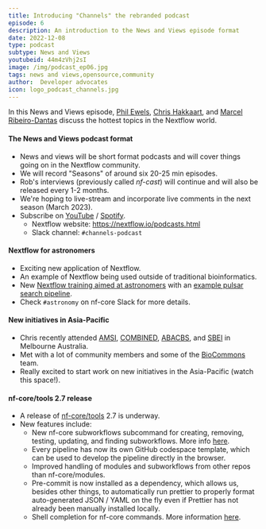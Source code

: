 ```yaml
---
title: Introducing "Channels" the rebranded podcast
episode: 6
description: An introduction to the News and Views episode format
date: 2022-12-08
type: podcast
subtype: News and Views
youtubeid: 44m4zVhj2sI
image: /img/podcast_ep06.jpg
tags: news and views,opensource,community
author:  Developer advocates
icon: logo_podcast_channels.jpg
---
```


In this News and Views episode, [Phil Ewels](https://twitter.com/tallphil), [Chris Hakkaart](https://twitter.com/chris_hakk), and [Marcel Ribeiro-Dantas](https://twitter.com/mribeirodantas) discuss the hottest topics in the Nextflow world.

<!-- end-archive-description -->

#### The News and Views podcast format

- News and views will be short format podcasts and will cover things going on in the Nextflow community.
- We will record "Seasons" of around six 20-25 min episodes.
- Rob's interviews (previously called _nf-cast_) will continue and will also be released every 1-2 months.
- We're hoping to live-stream and incorporate live comments in the next season (March 2023).
- Subscribe on [YouTube](https://www.youtube.com/watch?v=44m4zVhj2sI) / [Spotify](https://open.spotify.com/show/1slEz7EL46cHa9vdRmPLY4).
    - Nextflow website: https://nextflow.io/podcasts.html
    - Slack channel: `#channels-podcast`

#### Nextflow for astronomers

- Exciting new application of Nextflow.
- An example of Nextflow being used outside of traditional bioinformatics.
- New [Nextflow training aimed at astronomers](https://carpentries-incubator.github.io/Pipeline_Training_with_Nextflow/) with an [example pulsar search pipeline](https://carpentries-incubator.github.io/Pipeline_Training_with_Nextflow/04-AstronomyWorkflowExample/index.html).
- Check `#astronomy` on nf-core Slack for more details.

#### New initiatives in Asia-Pacific

- Chris recently attended [AMSI](https://bis.amsi.org.au/), [COMBINED](https://www.combine.org.au/symp/combine-symposium-2022/), [ABACBS](https://www.abacbs.org/conference2022), and [SBEI](https://www.abacbs.org/conference2022) in Melbourne Australia.
- Met with a lot of community members and some of the [BioCommons](https://www.biocommons.org.au/) team.
- Really excited to start work on new initiatives in the Asia-Pacific (watch this space!).

#### nf-core/tools 2.7 release

- A release of [nf-core/tools](https://github.com/nf-core/tools) 2.7 is underway.
- New features include:
    - New nf-core subworkflows subcommand for creating, removing, testing, updating, and finding subworkflows. More info [here](https://nf-co.re/tools/#subworkflows).
    - Every pipeline has now its own GitHub codespace template, which can be used to develop the pipeline directly in the browser.
    - Improved handling of modules and subworkflows from other repos than nf-core/modules.
    - Pre-commit is now installed as a dependency, which allows us, besides other things, to automatically run prettier to properly format auto-generated JSON / YAML  on the fly even if Prettier has not already been manually installed locally.
    - Shell completion for nf-core commands. More information [here](https://nf-co.re/tools/#shell-completion).

